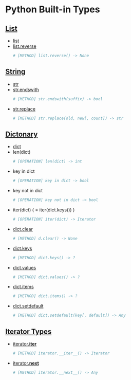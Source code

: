 Python Built-in Types
=====================

[List](https://docs.python.org/3/library/stdtypes.html#lists)
------
- [list](https://docs.python.org/3/library/stdtypes.html#list)
- [list.reverse](https://docs.python.org/3/library/stdtypes.html#mutable-sequence-types)
    ```python
    # [METHOD] list.reverse() -> None
    ```

[String](https://docs.python.org/3/library/stdtypes.html#text-sequence-type-str)
--------
- [str](https://docs.python.org/3/library/stdtypes.html#str)
- [str.endswith](https://docs.python.org/3/library/stdtypes.html#str.endswith)
    ```python
    # [METHOD] str.endswith(suffix) -> bool
    ```
- [str.replace](https://docs.python.org/3/library/stdtypes.html#str.replace)
    ```python
    # [METHOD] str.replace(old, new[, count]) -> str
    ```

[Dictonary](https://docs.python.org/3/library/stdtypes.html#mapping-types-dict)
-----------
- [dict](https://docs.python.org/3/library/stdtypes.html#dict)
- len(dict)
    ```python
    # [OPERATION] len(dict) -> int
    ```
- key in dict
    ```python
    # [OPERATION] key in dict -> bool
    ```
- key not in dict
    ```python
    # [OPERATION] key not in dict -> bool
    ```
- iter(dict) ( = iter(dict.keys()) )  
    ```python
    # [OPERATION] iter(dict) -> Iterator
    ```
- [dict.clear](https://docs.python.org/3/library/stdtypes.html#dict.clear)
    ```python
    # [METHOD] d.clear() -> None
    ```
- [dict.keys](https://docs.python.org/3/library/stdtypes.html#dict.keys)
    ```python
    # [METHOD] dict.keys() -> ?
    ```
- [dict.values](https://docs.python.org/3/library/stdtypes.html#dict.values)
    ```python
    # [METHOD] dict.values() -> ?
    ```
- [dict.items](https://docs.python.org/3/library/stdtypes.html#dict.items)
    ```python
    # [METHOD] dict.items() -> ?
    ```
- [dict.setdefault](https://docs.python.org/3/library/stdtypes.html#dict.setdefault)
    ```python
    # [METHOD] dict.setdefault(key[, default]) -> Any
    ```

[Iterator Types](https://docs.python.org/3/library/stdtypes.html#iterator-types)
----------------
- [iterator.__iter__](https://docs.python.org/3/library/stdtypes.html#iterator.__iter__)
    ```python
    # [METHOD] iterator.__iter__() -> Iterator
    ```
- [iterator.__next__](https://docs.python.org/3/library/stdtypes.html#iterator.__next__)
    ```python
    # [METHOD] iterator.__next__() -> Any
    ```